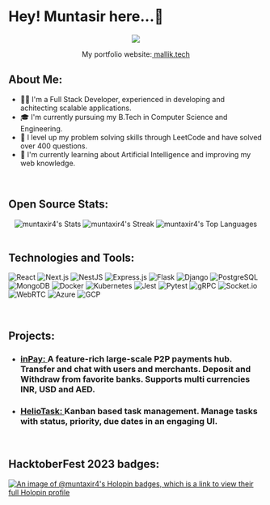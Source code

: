 <h1>Hey! <strong>Muntasir</strong> here...👋</h1>
<p align="center" ><img src="https://komarev.com/ghpvc/?username=muntaxir4&style=for-the-badge"></p>

<p align="center" >My portfolio website:<a href="https://www.mallik.tech"> mallik.tech </a> </p>

<h2>About Me: </h2>
<ul>
    <li>👨‍💻 I'm a Full Stack Developer, experienced in developing and achitecting scalable applications.</li>
    <li>🎓 I'm currently pursuing my B.Tech in Computer Science and Engineering.</li>
    <li>🔭 I level up my problem solving skills through LeetCode and have solved over 400 questions.</li>
    <li>🌱 I'm currently learning about Artificial Intelligence and improving my web knowledge.</li>
</ul>
<br>
<h2>Open Source Stats: </h2>
<div align="center">
<img src="https://github-readme-stats.vercel.app/api?username=muntaxir4&theme=gotham&show_icons=true&hide_border=true&count_private=true" alt="muntaxir4's Stats" >
<img src="https://github-readme-streak-stats.herokuapp.com/?user=muntaxir4&theme=gotham&hide_border=true" alt="muntaxir4's Streak" >
<img src="https://github-readme-stats.vercel.app/api/top-langs/?username=muntaxir4&theme=gotham&show_icons=true&hide_border=true&layout=compact" alt="muntaxir4's Top Languages">
</div>
<br>

<h2> Technologies and Tools: </h2>
<p>
  <img src="https://img.shields.io/badge/React-20232A?style=for-the-badge&logo=react&logoColor=61DAFB" alt="React">
  <img src="https://img.shields.io/badge/Next.js-000000?style=for-the-badge&logo=nextdotjs&logoColor=white" alt="Next.js">
  <img src="https://img.shields.io/badge/NestJS-E0234E?style=for-the-badge&logo=nestjs&logoColor=white" alt="NestJS">
  <img src="https://img.shields.io/badge/Express.js-404D59?style=for-the-badge" alt="Express.js">
  <img src="https://img.shields.io/badge/Flask-000000?style=for-the-badge&logo=flask&logoColor=white" alt="Flask">
  <img src="https://img.shields.io/badge/Django-092E20?style=for-the-badge&logo=django&logoColor=white" alt="Django">
  <img src="https://img.shields.io/badge/PostgreSQL-316192?style=for-the-badge&logo=postgresql&logoColor=white" alt="PostgreSQL">
  <img src="https://img.shields.io/badge/MongoDB-4EA94B?style=for-the-badge&logo=mongodb&logoColor=white" alt="MongoDB">
  <img src="https://img.shields.io/badge/Docker-2496ED?style=for-the-badge&logo=docker&logoColor=white" alt="Docker">
  <img src="https://img.shields.io/badge/Kubernetes-326CE5?style=for-the-badge&logo=kubernetes&logoColor=white" alt="Kubernetes">
  <img src="https://img.shields.io/badge/Jest-C21325?style=for-the-badge&logo=jest&logoColor=white" alt="Jest">
  <img src="https://img.shields.io/badge/Pytest-0A9EDC?style=for-the-badge&logo=pytest&logoColor=white" alt="Pytest">
  <img src="https://img.shields.io/badge/gRPC-4285F4?style=for-the-badge&logo=google&logoColor=white" alt="gRPC">
  <img src="https://img.shields.io/badge/Socket.io-010101?style=for-the-badge&logo=socket.io&logoColor=white" alt="Socket.io">
  <img src="https://img.shields.io/badge/WebRTC-333333?style=for-the-badge&logo=webrtc&logoColor=white" alt="WebRTC">
  <img src="https://img.shields.io/badge/Microsoft_Azure-0078D4?style=for-the-badge&logo=microsoft-azure&logoColor=white" alt="Azure">
  <img src="https://img.shields.io/badge/Google_Cloud-4285F4?style=for-the-badge&logo=google-cloud&logoColor=white" alt="GCP">
</p>
<br>

<h2>Projects: </h2>
<ul>
<li><h3><a href="https://inapy.mallik.tech">inPay: </a> A feature-rich large-scale P2P payments hub. Transfer and chat with users and merchants. Deposit and Withdraw from favorite banks. Supports multi currencies INR, USD and AED.</h3></li>
<li><h3><a href="https://heliotask.mallik.tech">HelioTask: </a>Kanban based task management. Manage tasks with status, priority, due dates in an engaging UI. </h3></li>
</ul>
<br>

<h2>HacktoberFest 2023 badges: </h2>
<p><a href="https://holopin.io/@muntaxir4"><img src="https://holopin.me/muntaxir4" alt="An image of @muntaxir4's Holopin badges, which is a link to view their full Holopin profile"></a></p>

